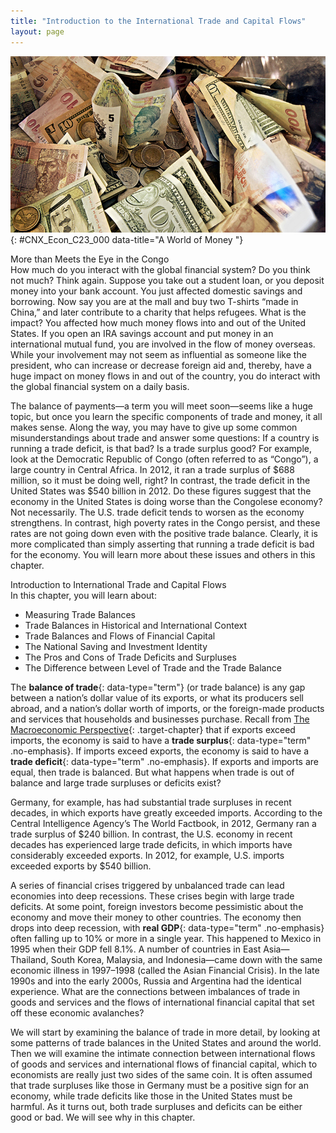 ```yaml
---
title: "Introduction to the International Trade and Capital Flows"
layout: page
---
```



<?cnx.eoc class="summary" title="Chapter Review"?>

<?cnx.eoc class="self-check-questions" title="Self-Check Questions"?>

<?cnx.eoc class="review-questions" title="Review Questions"?>

<?cnx.eoc class="critical-thinking" title="Critical Thinking Questions"?>

<?cnx.eoc class="problems" title="Problems"?>

<?cnx.eoc class="references" title="References"?>

 ![This is a picture of many different currencies from around the world.](../resources/CNX_Econ_C23_000.jpg "We are all part of the global financial system, which includes many different currencies. (Credit: modification of work by epSos.de/Flickr Creative Commons)"){: #CNX_Econ_C23_000 data-title="A World of Money "}

<div data-type="note" class="economics bringhome" markdown="1">
<div data-type="title">
More than Meets the Eye in the Congo
</div>
How much do you interact with the global financial system? Do you think not much? Think again. Suppose you take out a student loan, or you deposit money into your bank account. You just affected domestic savings and borrowing. Now say you are at the mall and buy two T-shirts “made in China,” and later contribute to a charity that helps refugees. What is the impact? You affected how much money flows into and out of the United States. If you open an IRA savings account and put money in an international mutual fund, you are involved in the flow of money overseas. While your involvement may not seem as influential as someone like the president, who can increase or decrease foreign aid and, thereby, have a huge impact on money flows in and out of the country, you do interact with the global financial system on a daily basis.

The balance of payments—a term you will meet soon—seems like a huge topic, but once you learn the specific components of trade and money, it all makes sense. Along the way, you may have to give up some common misunderstandings about trade and answer some questions: If a country is running a trade deficit, is that bad? Is a trade surplus good? For example, look at the Democratic Republic of Congo (often referred to as “Congo”), a large country in Central Africa. In 2012, it ran a trade surplus of $688 million, so it must be doing well, right? In contrast, the trade deficit in the United States was $540 billion in 2012. Do these figures suggest that the economy in the United States is doing worse than the Congolese economy? Not necessarily. The U.S. trade deficit tends to worsen as the economy strengthens. In contrast, high poverty rates in the Congo persist, and these rates are not going down even with the positive trade balance. Clearly, it is more complicated than simply asserting that running a trade deficit is bad for the economy. You will learn more about these issues and others in this chapter.

</div>

<div data-type="note" class="economics chapter-objectives" markdown="1">
<div data-type="title">
Introduction to International Trade and Capital Flows
</div>
In this chapter, you will learn about:

* Measuring Trade Balances
* Trade Balances in Historical and International Context
* Trade Balances and Flows of Financial Capital
* The National Saving and Investment Identity
* The Pros and Cons of Trade Deficits and Surpluses
* The Difference between Level of Trade and the Trade Balance

</div>

The **balance of trade**{: data-type="term"} (or trade balance) is any gap between a nation’s dollar value of its exports, or what its producers sell abroad, and a nation’s dollar worth of imports, or the foreign-made products and services that households and businesses purchase. Recall from [The Macroeconomic Perspective](/m48705){: .target-chapter} that if exports exceed imports, the economy is said to have a **trade surplus**{: data-type="term" .no-emphasis}. If imports exceed exports, the economy is said to have a **trade deficit**{: data-type="term" .no-emphasis}. If exports and imports are equal, then trade is balanced. But what happens when trade is out of balance and large trade surpluses or deficits exist?

Germany, for example, has had substantial trade surpluses in recent decades, in which exports have greatly exceeded imports. According to the Central Intelligence Agency’s The World Factbook, in 2012, Germany ran a trade surplus of $240 billion. In contrast, the U.S. economy in recent decades has experienced large trade deficits, in which imports have considerably exceeded exports. In 2012, for example, U.S. imports exceeded exports by $540 billion.

A series of financial crises triggered by unbalanced trade can lead economies into deep recessions. These crises begin with large trade deficits. At some point, foreign investors become pessimistic about the economy and move their money to other countries. The economy then drops into deep recession, with **real GDP**{: data-type="term" .no-emphasis} often falling up to 10% or more in a single year. This happened to Mexico in 1995 when their GDP fell 8.1%. A number of countries in East Asia—Thailand, South Korea, Malaysia, and Indonesia—came down with the same economic illness in 1997–1998 (called the Asian Financial Crisis). In the late 1990s and into the early 2000s, Russia and Argentina had the identical experience. What are the connections between imbalances of trade in goods and services and the flows of international financial capital that set off these economic avalanches?

We will start by examining the balance of trade in more detail, by looking at some patterns of trade balances in the United States and around the world. Then we will examine the intimate connection between international flows of goods and services and international flows of financial capital, which to economists are really just two sides of the same coin. It is often assumed that trade surpluses like those in Germany must be a positive sign for an economy, while trade deficits like those in the United States must be harmful. As it turns out, both trade surpluses and deficits can be either good or bad. We will see why in this chapter.

